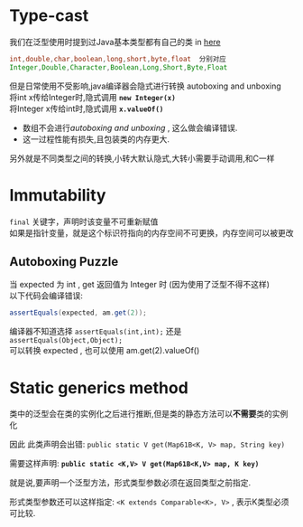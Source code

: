 # Type-cast
我们在泛型使用时提到过Java基本类型都有自己的类 in [here](generics.md)  
```java
int,double,char,boolean,long,short,byte,float  分别对应
Integer,Double,Character,Boolean,Long,Short,Byte,Float
```
但是日常使用不受影响,java编译器会隐式进行转换 autoboxing and unboxing  
将int x传给Integer时,隐式调用 **`new Integer(x)`**   
将Integer x传给int时,隐式调用 **`x.valueOf()`**  
- 数组不会进行*autoboxing and unboxing* , 这么做会编译错误.
- 这一过程性能有损失,且包装类的内存更大.  

另外就是不同类型之间的转换,小转大默认隐式,大转小需要手动调用,和C一样

# Immutability 
`final` 关键字，声明时该变量不可重新赋值  
如果是指针变量，就是这个标识符指向的内存空间不可更换，内存空间可以被更改

## Autoboxing Puzzle
当 expected 为 int , get 返回值为 Integer 时 (因为使用了泛型不得不这样)  
以下代码会编译错误:
```java
assertEquals(expected, am.get(2));
```
编译器不知道选择 `assertEquals(int,int);` 还是 `assertEquals(Object,Object);`  
可以转换 expected , 也可以使用 am.get(2).valueOf()  

# Static generics method
类中的泛型会在类的实例化之后进行推断,但是类的静态方法可以**不需要**类的实例化  

因此 此类声明会出错: `public static V get(Map61B<K, V> map, String key)`  

需要这样声明: **`public static <K,V> V get(Map61B<K,V> map, K key)`**  

就是说,要声明一个泛型方法，形式类型参数必须在返回类型之前指定.  

形式类型参数还可以这样指定: `<K extends Comparable<K>, V>` , 表示K类型必须可比较.  
